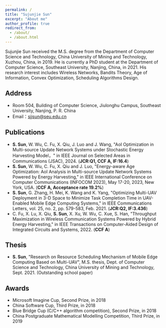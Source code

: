 ```yaml
---
permalink: /
title: "Sujunjie Sun"
excerpt: "About me"
author_profile: true
redirect_from: 
  - /about/
  - /about.html
---
```

Sujunjie Sun received the M.S. degree from the Department of Computer Science and Technology, China University of Mining and Technology, Xuzhou, China, in 2019. He is currently a PhD student at the Department of Computer Science, Southeast University, Nanjing, China, in 2021. His research interest includes Wireless Networks, Bandits Theory, Age of Information, Convex Optimization, Scheduling Algorithms Design.

Address
------
* Room 504, Building of Computer Science, Jiulonghu Campus, Southeast University, Nanjing, P. R. China
* Email：sjjsun@seu.edu.cn

Publications
------
* **S. Sun**, W. Wu, C. Fu, X. Qiu, J. Luo and J. Wang, "AoI Optimization in Multi-source Update Network Systems under Stochastic Energy Harvesting Model，" in IEEE Journal on Selected Areas in Communications (JSAC), 2024. (**JCR:Q1, CCF A, IF:16.4**)
* **S. Sun**, W. Wu, C. Fu, X. Qiu and J. Luo, "Energy-aware Age Optimization: AoI Analysis in Multi-source Update Network Systems Powered by Energy Harvesting," in IEEE International Conference on Computer Communications (INFOCOM 2023), May 17-20, 2023, New York, USA. (**CCF A, Acceptance rate 19.2%**)
* **S. Sun**, G. Zhang, H. Mei, K. Wang and K. Yang, "Optimizing Multi-UAV Deployment in 3-D Space to Minimize Task Completion Time in UAV-Enabled Mobile Edge Computing Systems," in IEEE Communications Letters, vol. 25, no. 2, pp. 579-583, Feb. 2021. (**JCR:Q2, IF:3.436**)
* C. Fu, X. Lu, X. Qiu, **S. Sun**, X. Xu, W. Wu, C. Xue, S. Han, "Throughput Maximization in Wireless Communication Systems Powered by Hybrid Energy Harvesting," in IEEE Transactions on Computer-Aided Design of Integrated Circuits and Systems, 2022. (**CCF A**)

Thesis
------
* **S. Sun**, "Research on Resource Scheduling Mechanism of Mobile Edge Computing Based on Multi-UAV", M.S. thesis, Dept. of Computer Science and Technology, China University of Mining and Technology, Sept. 2021. (Outstanding school paper)

Awards
------
* Microsoft Imagine Cup, Second Prize, in 2018
* China Software Cup, Third Prize, in 2018
* Blue Bridge Cup (C/C++ algorithm competition), Second Prize, in 2018
* China Postgraduate Mathematical Modelling Competition, Third Prize, in 2019
